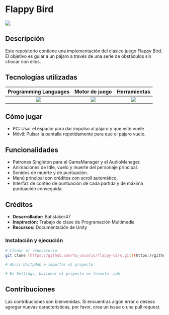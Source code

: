 # Flappy Bird
<img src= "https://upload.wikimedia.org/wikipedia/en/0/0a/Flappy_Bird_icon.png"></img>
## Descripción
Este repositorio contiene una implementación del clásico juego Flappy Bird. El objetivo es guiar a un pájaro a través de una serie de obstáculos sin chocar con ellos.

## Tecnologías utilizadas
 <table>
    <thead>
      <tr>
        <th>Programming Languages</th>
        <th>Motor de juego</th>
        <th>Herramientas</th>
      </tr>
    </thead>
    <tbody>
      <tr>
        <td align="center"> <img src="https://skillicons.dev/icons?i=cs" /> </td>
        <td align="center"> <img src="https://skillicons.dev/icons?i=unity" /> </td>
        <td align="center"> <img src="https://skillicons.dev/icons?i=visualstudio,git" /> </td>
      </tr>
    </tbody>
  </table>

## Cómo jugar
* PC: Usar el espacio para dar impulso al pájaro y que este vuele
* Móvil: Pulsar la pantalla repetidamente para que el pájaro vuele.

## Funcionalidades
* Patrones Singleton para el GameManager y el AudioManager.
* Animaciones de Idle, vuelo y muerte del personaje principal.
* Sonidos de muerte y de puntuación.
* Menú principal con créditos con scroll automático.
* Interfaz de conteo de puntuación de cada partida y de máxima puntuación conseguida.
  
## Créditos
* **Desarrollador:** Batistaker47
* **Inspiración:** Trabajo de clase de Programación Multimedia
* **Recursos:** Documentación de Unity

### Instalación y ejecución

```bash
# Clonar el repositorio
git clone [https://github.com/tu_usuario/flappy-bird.git](https://github.com/tu_usuario/flappy-bird.git)

# Abrir UnityHub e importar el proyecto

# En Settings, buildear el proyecto en formato .apk
````
## Contribuciones
Las contribuciones son bienvenidas. Si encuentras algún error o deseas agregar nuevas características, por favor, crea un issue o una pull request.
